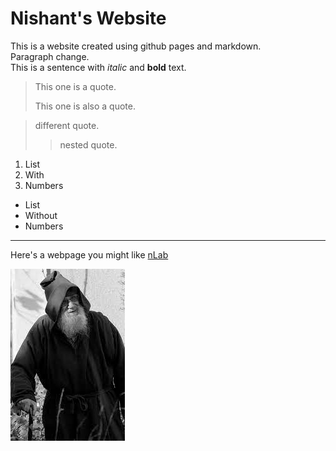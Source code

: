 Nishant's Website
=================

This is a website created using github pages and markdown.  
Paragraph change.  
This is a sentence with *italic* and **bold** text.  
> This one is a quote.  
>
> This one is also a quote.

>different quote.
>>nested quote.

1. List
2. With
3. Numbers

- List
- Without
- Numbers


***



Here's a webpage you might like [nLab](https://ncatlab.org/nlab/show/HomePage)

![Alexander Grothendieck](./download.jpg)
